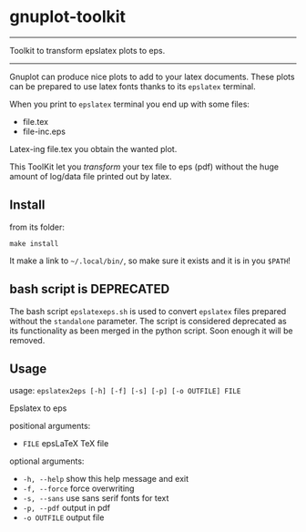 # gnuplot-toolkit 

___

Toolkit to transform epslatex plots to eps.
___

Gnuplot can produce nice plots to add to your latex documents.
These plots can be prepared to use latex fonts thanks to its `epslatex`
terminal.

When you print to `epslatex` terminal you end up with some files:
- file.tex
- file-inc.eps

Latex-ing file.tex you obtain the wanted plot.

This ToolKit let you _transform_ your tex file to eps (pdf) without the huge
amount of log/data file printed out by latex.

## Install

from its folder:
 
`make install`

It make a link to `~/.local/bin/`, so make sure it exists and it is in you
`$PATH`!

## bash script is DEPRECATED

The bash script `epslatexeps.sh` is used to convert `epslatex` files prepared
without the `standalone` parameter.
The script is considered deprecated as its functionality as been merged in the
python script.
Soon enough it will be removed.

## Usage

usage: `epslatex2eps [-h] [-f] [-s] [-p] [-o OUTFILE] FILE`

Epslatex to eps

positional arguments:
- `FILE`         epsLaTeX TeX file

optional arguments:
-  `-h, --help`   show this help message and exit
-  `-f, --force`  force overwriting
-  `-s, --sans`   use sans serif fonts for text
-  `-p, --pdf`    output in pdf
-  `-o OUTFILE`   output file

